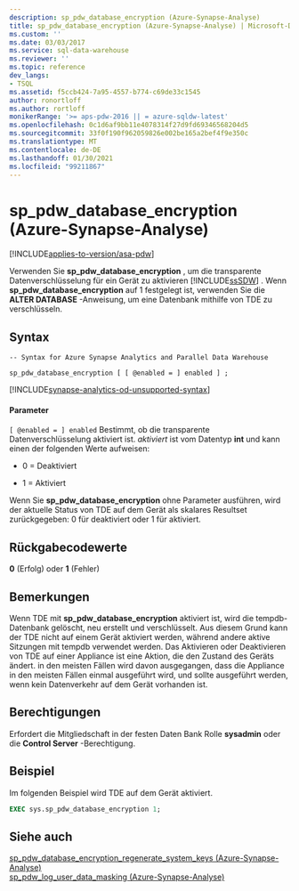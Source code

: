 ```yaml
---
description: sp_pdw_database_encryption (Azure-Synapse-Analyse)
title: sp_pdw_database_encryption (Azure-Synapse-Analyse) | Microsoft-Dokumentation
ms.custom: ''
ms.date: 03/03/2017
ms.service: sql-data-warehouse
ms.reviewer: ''
ms.topic: reference
dev_langs:
- TSQL
ms.assetid: f5ccb424-7a95-4557-b774-c69de33c1545
author: ronortloff
ms.author: rortloff
monikerRange: '>= aps-pdw-2016 || = azure-sqldw-latest'
ms.openlocfilehash: 0c1d6af9bb11e4078314f27d9fd69346568204d5
ms.sourcegitcommit: 33f0f190f962059826e002be165a2bef4f9e350c
ms.translationtype: MT
ms.contentlocale: de-DE
ms.lasthandoff: 01/30/2021
ms.locfileid: "99211867"
---
```

# <a name="sp_pdw_database_encryption-azure-synapse-analytics"></a>sp_pdw_database_encryption (Azure-Synapse-Analyse)
[!INCLUDE[applies-to-version/asa-pdw](../../includes/applies-to-version/asa-pdw.md)]

  Verwenden Sie **sp_pdw_database_encryption** , um die transparente Datenverschlüsselung für ein Gerät zu aktivieren [!INCLUDE[ssSDW](../../includes/sssdw-md.md)] . Wenn **sp_pdw_database_encryption** auf 1 festgelegt ist, verwenden Sie die **ALTER DATABASE** -Anweisung, um eine Datenbank mithilfe von TDE zu verschlüsseln.  
  
## <a name="syntax"></a>Syntax  
  
```syntaxsql  
-- Syntax for Azure Synapse Analytics and Parallel Data Warehouse  
  
sp_pdw_database_encryption [ [ @enabled = ] enabled ] ;  
```  

[!INCLUDE[synapse-analytics-od-unsupported-syntax](../../includes/synapse-analytics-od-unsupported-syntax.md)]

#### <a name="parameters"></a>Parameter  
`[ @enabled = ] enabled` Bestimmt, ob die transparente Datenverschlüsselung aktiviert ist. *aktiviert* ist vom Datentyp **int** und kann einen der folgenden Werte aufweisen:  
  
-   0 = Deaktiviert  
  
-   1 = Aktiviert  
  
 Wenn Sie **sp_pdw_database_encryption** ohne Parameter ausführen, wird der aktuelle Status von TDE auf dem Gerät als skalares Resultset zurückgegeben: 0 für deaktiviert oder 1 für aktiviert.  
  
## <a name="return-code-values"></a>Rückgabecodewerte  
 **0** (Erfolg) oder **1** (Fehler)  
  
## <a name="remarks"></a>Bemerkungen  
 Wenn TDE mit **sp_pdw_database_encryption** aktiviert ist, wird die tempdb-Datenbank gelöscht, neu erstellt und verschlüsselt. Aus diesem Grund kann der TDE nicht auf einem Gerät aktiviert werden, während andere aktive Sitzungen mit tempdb verwendet werden. Das Aktivieren oder Deaktivieren von TDE auf einer Appliance ist eine Aktion, die den Zustand des Geräts ändert. in den meisten Fällen wird davon ausgegangen, dass die Appliance in den meisten Fällen einmal ausgeführt wird, und sollte ausgeführt werden, wenn kein Datenverkehr auf dem Gerät vorhanden ist.  
  
## <a name="permissions"></a>Berechtigungen  
 Erfordert die Mitgliedschaft in der festen Daten Bank Rolle **sysadmin** oder die **Control Server** -Berechtigung.  
  
## <a name="example"></a>Beispiel  
 Im folgenden Beispiel wird TDE auf dem Gerät aktiviert.  
  
```sql  
EXEC sys.sp_pdw_database_encryption 1;  
```  
  
## <a name="see-also"></a>Siehe auch  
 [sp_pdw_database_encryption_regenerate_system_keys &#40;Azure-Synapse-Analyse&#41;](../../relational-databases/system-stored-procedures/sp-pdw-database-encryption-regenerate-system-keys-sql-data-warehouse.md)   
 [sp_pdw_log_user_data_masking &#40;Azure-Synapse-Analyse&#41;](../../relational-databases/system-stored-procedures/sp-pdw-log-user-data-masking-sql-data-warehouse.md)  
  
